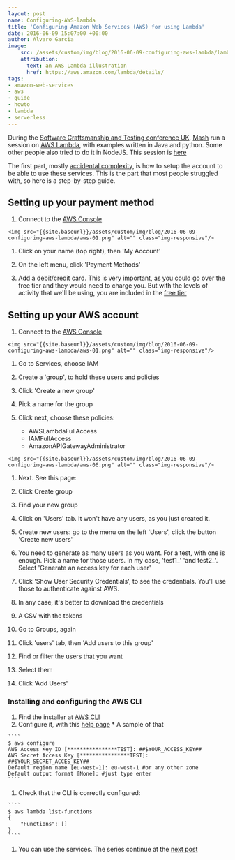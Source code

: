 ```yaml
---
layout: post
name: Configuring-AWS-lambda 
title: 'Configuring Amazon Web Services (AWS) for using Lambda'
date: 2016-06-09 15:07:00 +00:00
author: Alvaro Garcia
image:
    src: /assets/custom/img/blog/2016-06-09-configuring-aws-lambda/lambda-logo.png
    attribution:
      text: an AWS Lambda illustration
      href: https://aws.amazon.com/lambda/details/
tags:
- amazon-web-services
- aws
- guide
- howto
- lambda
- serverless
---
```


During the  [Software Craftsmanship and Testing conference UK](http://socratesuk.org/index.html), [Mash][mash-twitter] run a session on [AWS Lambda][aws-lambda-info], with examples written in Java and python. Some other people also tried to do it in NodeJS. This session is [here][mash-post-1]

The first part, mostly [accidental complexity][no-silver-bullet-summary], is how to setup the account to be able to use these services. This is the part that most people struggled with, so here is a step-by-step guide.

## Setting up your payment method

  1. Connect to the [AWS Console][AWS Console]

    <img src="{{site.baseurl}}/assets/custom/img/blog/2016-06-09-configuring-aws-lambda/aws-01.png" alt="" class="img-responsive"/>

  1. Click on your name (top right), then 'My Account' 
    <img src="{{site.baseurl}}/assets/custom/img/blog/2016-06-09-configuring-aws-lambda/aws-payment-1.png" alt="" class="img-responsive"/>

  1.  On the left menu, click 'Payment Methods'
    <img src="{{site.baseurl}}/assets/custom/img/blog/2016-06-09-configuring-aws-lambda/aws-payment-2.png" alt="" class="img-responsive"/>

  1. Add a debit/credit card. This is very important, as you could go over the free tier and they would need to charge you. But with the levels of activity that we'll be using, you are included in the [free tier][lambda-pricing]
    <img src="{{site.baseurl}}/assets/custom/img/blog/2016-06-09-configuring-aws-lambda/aws-payment-3.png" alt="" class="img-responsive"/>

## Setting up your AWS account

  1. Connect to the [AWS Console][AWS Console]

    <img src="{{site.baseurl}}/assets/custom/img/blog/2016-06-09-configuring-aws-lambda/aws-01.png" alt="" class="img-responsive"/>

  1. Go to Services, choose IAM 
    <img src="{{site.baseurl}}/assets/custom/img/blog/2016-06-09-configuring-aws-lambda/aws-02.png" alt="" class="img-responsive"/>

  1. Create a 'group', to hold these users and policies
    <img src="{{site.baseurl}}/assets/custom/img/blog/2016-06-09-configuring-aws-lambda/aws-03.png" alt="" class="img-responsive"/>

  1. Click 'Create a new group'
    <img src="{{site.baseurl}}/assets/custom/img/blog/2016-06-09-configuring-aws-lambda/aws-04.png" alt="" class="img-responsive"/>

  1. Pick a name for the group
    <img src="{{site.baseurl}}/assets/custom/img/blog/2016-06-09-configuring-aws-lambda/aws-05.png" alt="" class="img-responsive"/>

  1. Click next, choose these policies:
     * AWSLambdaFullAccess
     * IAMFullAccess
     * AmazonAPIGatewayAdministrator

    <img src="{{site.baseurl}}/assets/custom/img/blog/2016-06-09-configuring-aws-lambda/aws-06.png" alt="" class="img-responsive"/>

  1. Next. See this page: 
    <img src="{{site.baseurl}}/assets/custom/img/blog/2016-06-09-configuring-aws-lambda/aws-07.png" alt="" class="img-responsive"/>

  1. Click Create group
    <img src="{{site.baseurl}}/assets/custom/img/blog/2016-06-09-configuring-aws-lambda/aws-08.png" alt="" class="img-responsive"/>

  1. Find your new group
    <img src="{{site.baseurl}}/assets/custom/img/blog/2016-06-09-configuring-aws-lambda/aws-09.png" alt="" class="img-responsive"/>

  1. Click on 'Users' tab. It won't have any users, as you just created it.
    <img src="{{site.baseurl}}/assets/custom/img/blog/2016-06-09-configuring-aws-lambda/aws-10.png" alt="" class="img-responsive"/>

  1. Create new users: go to the menu on the left 'Users', click the button 'Create new users'
    <img src="{{site.baseurl}}/assets/custom/img/blog/2016-06-09-configuring-aws-lambda/aws-11.png" alt="" class="img-responsive"/>

  1. You need to generate as many users as you want. For a test, with one is enough. Pick a name for those users. In my case, 'test1_' 'and test2_'. Select 'Generate an access key for each user' 
    <img src="{{site.baseurl}}/assets/custom/img/blog/2016-06-09-configuring-aws-lambda/aws-12.png" alt="" class="img-responsive"/>

  1. Click 'Show User Security Credentials', to see the credentials. You'll use those to authenticate against AWS. 
    <img src="{{site.baseurl}}/assets/custom/img/blog/2016-06-09-configuring-aws-lambda/aws-13.png" alt="" class="img-responsive"/>

  1. In any case, it's better to download the credentials
    <img src="{{site.baseurl}}/assets/custom/img/blog/2016-06-09-configuring-aws-lambda/aws-14.png" alt="" class="img-responsive"/>

  1. A CSV with the tokens
    <img src="{{site.baseurl}}/assets/custom/img/blog/2016-06-09-configuring-aws-lambda/aws-15.png" alt="" class="img-responsive"/>

  1. Go to Groups, again
    <img src="{{site.baseurl}}/assets/custom/img/blog/2016-06-09-configuring-aws-lambda/aws-16.png" alt="" class="img-responsive"/>

  1. Click 'users' tab, then 'Add users to this group'
    <img src="{{site.baseurl}}/assets/custom/img/blog/2016-06-09-configuring-aws-lambda/aws-17.png" alt="" class="img-responsive"/>

  1. Find or filter the users that you want
    <img src="{{site.baseurl}}/assets/custom/img/blog/2016-06-09-configuring-aws-lambda/aws-18.png" alt="" class="img-responsive"/>

  1. Select them
    <img src="{{site.baseurl}}/assets/custom/img/blog/2016-06-09-configuring-aws-lambda/aws-19.png" alt="" class="img-responsive"/>

  1. Click 'Add Users'
    <img src="{{site.baseurl}}/assets/custom/img/blog/2016-06-09-configuring-aws-lambda/aws-20.png" alt="" class="img-responsive"/>

### Installing and configuring the AWS CLI

   1. Find the installer at [AWS CLI][aws-cli-installation]
   1. Configure it, with this [help page][aws-cli-configuration]
     * A sample of that

    ````
    $ aws configure
    AWS Access Key ID [****************TEST]: ##$YOUR_ACCESS_KEY##
    AWS Secret Access Key [****************TEST]: ##$YOUR_SECRET_ACCES_KEY##
    Default region name [eu-west-1]: eu-west-1 #or any other zone
    Default output format [None]: #just type enter
    ````

   1. Check that the CLI is correctly configured:

    ````
    $ aws lambda list-functions
    {
        "Functions": []
    }
    ````

   1. You can use the services. The series continue at the [next post][mash-post-1] 

[AWS Console]: https://console.aws.amazon.com
[aws-cli-installation]: http://docs.aws.amazon.com/cli/latest/userguide/installing.html
[aws-cli-configuration]: http://docs.aws.amazon.com/cli/latest/userguide/cli-chap-getting-started.html
[mash-post-1]: /2016/05/11/aws-lambdas
[mash-twitter]: https://twitter.com/mashooq
[no-silver-bullet-summary]: https://en.wikipedia.org/wiki/No_Silver_Bullet#Summary
[aws-lambda-info]: https://aws.amazon.com/lambda/details/
[lambda-pricing]: https://aws.amazon.com/lambda/pricing/
